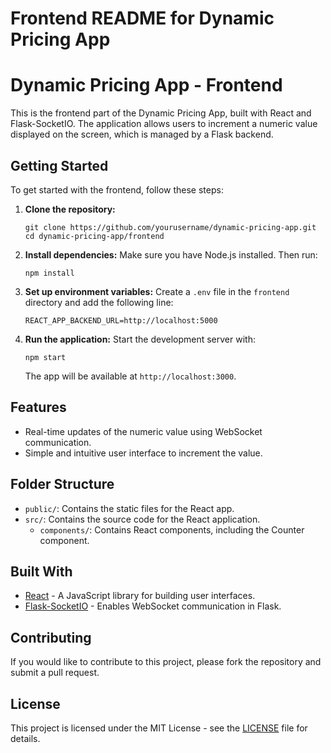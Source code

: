 # Frontend README for Dynamic Pricing App

# Dynamic Pricing App - Frontend

This is the frontend part of the Dynamic Pricing App, built with React and Flask-SocketIO. The application allows users to increment a numeric value displayed on the screen, which is managed by a Flask backend.

## Getting Started

To get started with the frontend, follow these steps:

1. **Clone the repository:**
   ```
   git clone https://github.com/yourusername/dynamic-pricing-app.git
   cd dynamic-pricing-app/frontend
   ```

2. **Install dependencies:**
   Make sure you have Node.js installed. Then run:
   ```
   npm install
   ```

3. **Set up environment variables:**
   Create a `.env` file in the `frontend` directory and add the following line:
   ```
   REACT_APP_BACKEND_URL=http://localhost:5000
   ```

4. **Run the application:**
   Start the development server with:
   ```
   npm start
   ```

   The app will be available at `http://localhost:3000`.

## Features

- Real-time updates of the numeric value using WebSocket communication.
- Simple and intuitive user interface to increment the value.

## Folder Structure

- `public/`: Contains the static files for the React app.
- `src/`: Contains the source code for the React application.
  - `components/`: Contains React components, including the Counter component.

## Built With

- [React](https://reactjs.org/) - A JavaScript library for building user interfaces.
- [Flask-SocketIO](https://flask-socketio.readthedocs.io/en/latest/) - Enables WebSocket communication in Flask.

## Contributing

If you would like to contribute to this project, please fork the repository and submit a pull request.

## License

This project is licensed under the MIT License - see the [LICENSE](LICENSE) file for details.